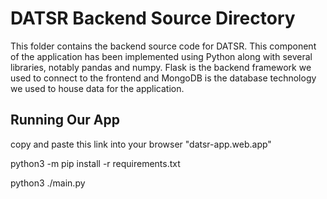 # DATSR Backend Source Directory


This folder contains the backend source code for DATSR. This component of the application has been implemented using Python along with several libraries, notably pandas and numpy. Flask is the backend framework we used to connect to the frontend and MongoDB is the database technology we used to house data for the application.

## Running Our App

copy and paste this link into your browser "datsr-app.web.app"

python3 -m pip install -r requirements.txt

python3 ./main.py
